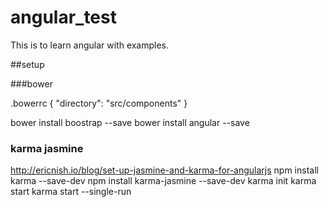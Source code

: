 angular_test
==========================

This is to learn angular with examples.


##setup

###bower

.bowerrc
{
  "directory": "src/components"
}

bower install boostrap --save
bower install angular --save

### karma jasmine
http://ericnish.io/blog/set-up-jasmine-and-karma-for-angularjs
npm install karma --save-dev
npm install karma-jasmine --save-dev
karma init
karma start
karma start --single-run